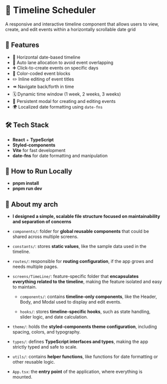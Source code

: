 # 📅 Timeline Scheduler

A responsive and interactive timeline component that allows users to view, create, and edit events within a horizontally scrollable date grid

## 🚀 Features

- 📆 Horizontal date-based timeline
- 🧠 Auto lane allocation to avoid event overlapping
- ➕ Click-to-create events on specific days
- 🎨 Color-coded event blocks
- ✏️ Inline editing of event titles
- ⏪ Navigate back/forth in time
- 🗓 Dynamic time window (1 week, 2 weeks, 3 weeks)
- 🔄 Persistent modal for creating and editing events
- 🌍 Localized date formatting using `date-fns`

## 🛠️ Tech Stack

- **React** + **TypeScript**
- **Styled-components**
- **Vite** for fast development
- **date-fns** for date formatting and manipulation

## 🧪 How to Run Locally

- **pnpm install**
- **pnpm run dev**

## 🧱 About my arch

- **I designed a simple, scalable file structure focused on maintainability and separation of concerns**

- `components/`: folder for **global reusable components** that could be shared across multiple screens.

- `constants/`: stores **static values**, like the sample data used in the timeline.

- `routes/`: responsible for **routing configuration**, if the app grows and needs multiple pages.

- `screens/TimeLine/`: feature-specific folder that **encapsulates everything related to the timeline**, making the feature isolated and easy to maintain.

  - `components/`: contains **timeline-only components**, like the Header, Body, and Modal used to display and edit events.

  - `hooks/`: stores **timeline-specific hooks**, such as state handling, slider logic, and date calculation.

- `theme/`: holds the **styled-components theme configuration**, including spacing, colors, and typography.

- `types/`: defines **TypeScript interfaces and types**, making the app strictly typed and safe to scale.

- `utils/`: contains **helper functions**, like functions for date formatting or other reusable logic.

- `App.tsx`: the **entry point** of the application, where everything is mounted.
